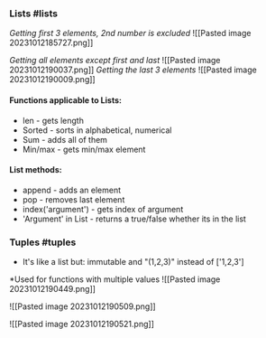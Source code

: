
### Lists #lists

*Getting first 3 elements, 2nd number is excluded*
![[Pasted image 20231012185727.png]]

*Getting all elements except first and last*
![[Pasted image 20231012190037.png]]
*Getting the last 3 elements*
![[Pasted image 20231012190009.png]]

#### Functions applicable to Lists:
* len - gets length
* Sorted - sorts in alphabetical, numerical
* Sum - adds all of them
* Min/max - gets min/max element

#### List methods:
* append - adds an element 
* pop - removes last element
* index('argument') - gets index of argument
* 'Argument' in List - returns a true/false whether its in the list

### Tuples #tuples
* It's like a list but: immutable and "(1,2,3)" instead of ['1,2,3']

*Used for functions with multiple values
![[Pasted image 20231012190449.png]]

![[Pasted image 20231012190509.png]]

![[Pasted image 20231012190521.png]]